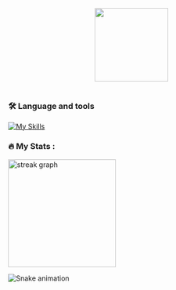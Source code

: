 <div align="center">
  <img height="150" src="https://camo.githubusercontent.com/62da68eb62b1e5f175f7d1f0191dd89a653d7908feb22d37d4a0ab07365d6791/68747470733a2f2f6d656469612e67697068792e636f6d2f6d656469612f4d3967624264396e6244724f5475314d71782f67697068792e676966"  />
</div>

<h1 align="center"></h1>

<h3 align="left">🛠 Language and tools</h3>


 [![My Skills](https://skills.thijs.gg/icons?i=c,dart,javascript,python,java,bootstrap,html,css,git&theme=dark)](https://skills.thijs.gg)


<h3 align="left">🔥   My Stats :</h3>

<div align="left">
  <img src="https://streak-stats.demolab.com?user=Dev00kushal&locale=en&mode=daily&theme=dark&hide_border=false&border_radius=5&order=3" height="220" alt="streak graph"  />
</div>

![Snake animation](https://github.com/eagrundy/eagrundy/blob/output/github-contribution-grid-snake.svg)
 
